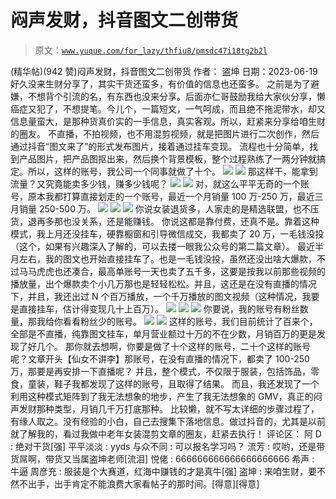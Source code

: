 # 闷声发财，抖音图文二创带货

> 原文：[`www.yuque.com/for_lazy/thfiu8/pmsdc47i18tg2b2l`](https://www.yuque.com/for_lazy/thfiu8/pmsdc47i18tg2b2l)

<ne-h2 id="31d37ae2" data-lake-id="31d37ae2"><ne-heading-ext><ne-heading-anchor></ne-heading-anchor><ne-heading-fold></ne-heading-fold></ne-heading-ext><ne-heading-content><ne-text id="u11d17dc9">(精华帖)(942 赞)闷声发财，抖音图文二创带货</ne-text></ne-heading-content></ne-h2> <ne-p id="ue35c76d4" data-lake-id="ue35c76d4"><ne-text id="udddbb140">作者： 盗坤</ne-text></ne-p> <ne-p id="u4884bfb8" data-lake-id="u4884bfb8"><ne-text id="u3767afc3">日期：2023-06-19</ne-text></ne-p> <ne-p id="u33408b49" data-lake-id="u33408b49"><ne-text id="ue5c1e33f">好久没来生财分享了，其实干货还蛮多，有价值的信息也还蛮多。</ne-text></ne-p> <ne-p id="u850ca108" data-lake-id="u850ca108"><ne-text id="uc46619a3">之前是为了避嫌，不想背个引流的名，有东西也没来分享。后面亦仁哥鼓励我给大家伙分享，懒癌症又犯了，不想提笔。今儿个，一篇短文，一气呵成，而且绝不拖泥带水，却又信息量蛮大，是那种货真价实的一手信息，真实客观。所以，赶紧来分享给咱生财的圈友。</ne-text></ne-p> <ne-p id="uf7b5b690" data-lake-id="uf7b5b690"><ne-text id="u0d880ac2">不直播，不拍视频，也不用混剪视频，就是把图片进行二次创作，然后通过抖音“图文来了”的形式发布图片，接着通过挂车变现。</ne-text></ne-p> <ne-p id="uc3eb089f" data-lake-id="uc3eb089f"><ne-text id="ub500c66a">流程也十分简单，找到产品图片，把产品图抠出来，然后换个背景模板，整个过程熟练了一两分钟就搞定。所以，这样的账号，我公司一个同事就做了十个。</ne-text></ne-p> <ne-p id="udafce470" data-lake-id="udafce470"><ne-card data-card-name="image" data-card-type="inline" id="tIqES" data-event-boundary="card">![](img/57b74c742dd2f626d74b0c73203ce464.png)</ne-card></ne-p> <ne-p id="u13c8026e" data-lake-id="u13c8026e"><ne-card data-card-name="image" data-card-type="inline" id="jxVtj" data-event-boundary="card">![](img/96262f4d7ae9ee65058f5accf25572d1.png)</ne-card></ne-p> <ne-p id="u5acd9dff" data-lake-id="u5acd9dff"><ne-text id="u00c08735">那这样干，能拿到流量？又究竟能卖多少钱，赚多少钱呢？</ne-text></ne-p> <ne-p id="ua162fb5d" data-lake-id="ua162fb5d"><ne-card data-card-name="image" data-card-type="inline" id="SjdO9" data-event-boundary="card">![](img/5a98950ad8471164b3e3776460630813.png)</ne-card></ne-p> <ne-p id="u60467da5" data-lake-id="u60467da5"><ne-card data-card-name="image" data-card-type="inline" id="YC7I9" data-event-boundary="card">![](img/0aaf5e01ab5526c9ccf68b4817272d0c.png)</ne-card></ne-p> <ne-p id="u73feeac5" data-lake-id="u73feeac5"><ne-text id="u517a7436">对，就这么平平无奇的一个账号，原本我都打算直接划走的一个账号，最近一个月销量 100 万-250 万，最近三月销量 250-500 万。</ne-text></ne-p> <ne-p id="uaee04b13" data-lake-id="uaee04b13"><ne-card data-card-name="image" data-card-type="inline" id="d0zuS" data-event-boundary="card">![](img/ea30b4cac623088a9319fb200dc3bfa5.png)</ne-card></ne-p> <ne-p id="u1445f65b" data-lake-id="u1445f65b"><ne-card data-card-name="image" data-card-type="inline" id="aU2Gh" data-event-boundary="card">![](img/18787f41ed23782e5b3ce11e8ecc9e15.png)</ne-card></ne-p> <ne-p id="u1dea94e1" data-lake-id="u1dea94e1"><ne-card data-card-name="image" data-card-type="inline" id="nHRws" data-event-boundary="card">![](img/1dd17a75fa2981c74dea87d66cd43715.png)</ne-card></ne-p> <ne-p id="u6c5a28ff" data-lake-id="u6c5a28ff"><ne-text id="u80f04df0">你说女装退货多，人家走的是精选联盟，也不压货，退再多那也没关系，还是能赚钱。</ne-text></ne-p> <ne-p id="ub16252ac" data-lake-id="ub16252ac"><ne-text id="u5eabe0d1">你说这都是靠付费，还真不是。靠着这种模式，我上月还没挂车，硬靠橱窗和引导微信成交，我都卖了 20 万，一毛钱没投（这个，如果有兴趣深入了解的，可以去搂一眼我公众号的第二篇文章）。</ne-text></ne-p> <ne-p id="u435d67a4" data-lake-id="u435d67a4"><ne-text id="uf16d5fac">最近半月左右，我的图文也开始直接挂车了。也是一毛钱没投，虽然还没出啥大爆款，不过马马虎虎也还凑合，最高单账号一天也卖了五千多，这要是按我以前那些视频的播放量，出个爆款卖个小几万那也是轻轻松松。并且，这还是在没有直播的情况下，并且，我还出过 N 个百万播放，一个千万播放的图文视频（这种情况，我要是直接挂车，估计得变现几十上百万）。</ne-text></ne-p> <ne-p id="u680ca3ac" data-lake-id="u680ca3ac"><ne-card data-card-name="image" data-card-type="inline" id="OPgvM" data-event-boundary="card">![](img/e66aa08e27215ee99169302f81b1b9ab.png)</ne-card></ne-p> <ne-p id="u693077bd" data-lake-id="u693077bd"><ne-card data-card-name="image" data-card-type="inline" id="q2IoX" data-event-boundary="card">![](img/780e0ddc898691b037f1801fbb55b00f.png)</ne-card></ne-p> <ne-p id="u6a6e6f7c" data-lake-id="u6a6e6f7c"><ne-card data-card-name="image" data-card-type="inline" id="NbAy6" data-event-boundary="card">![](img/821e404ece002203506d158e9f543383.png)</ne-card></ne-p> <ne-p id="u868d9ff7" data-lake-id="u868d9ff7"><ne-text id="uc13e80cb">你要说，我的账号有粉丝数量，那我给你看看粉丝少的账号。</ne-text></ne-p> <ne-p id="u0eaad078" data-lake-id="u0eaad078"><ne-card data-card-name="image" data-card-type="inline" id="r2GPE" data-event-boundary="card">![](img/34d66736a4a9f3922008a2ca032ccf47.png)</ne-card></ne-p> <ne-p id="u003fb115" data-lake-id="u003fb115"><ne-card data-card-name="image" data-card-type="inline" id="E1ESG" data-event-boundary="card">![](img/3afcc8178b0ac965a78477a1f72bcb3b.png)</ne-card></ne-p> <ne-p id="u04122806" data-lake-id="u04122806"><ne-text id="u273bbb54">这样的账号，我们目前统计了百来个，全部是不直播，纯靠图文挂车，单月营业额过十万的不在少数，月销百万的更是发现了好几个。</ne-text></ne-p> <ne-p id="ua2a16251" data-lake-id="ua2a16251"><ne-text id="ue8560362">那你就去想啊，你要是做了十个这样的账号，二十个这样的账号呢？文章开头【仙女不讲李】那账号，在没有直播的情况下，都卖了 100-250 万，那要是再安排一下直播呢？</ne-text></ne-p> <ne-p id="uf3d77264" data-lake-id="uf3d77264"><ne-text id="u2cb0a416">并且，整个模式，不仅限于服装，包括饰品，零食，童装，鞋子我都发现了这样的账号，且取得了结果。</ne-text></ne-p> <ne-p id="u5b158f37" data-lake-id="u5b158f37"><ne-text id="ub61371f0">而且，我还发现了一个利用这种模式矩阵到了我无法想象的地步，产生了我无法想象的 GMV，真正的闷声发财那种类型，月销几千万打底那种。</ne-text></ne-p> <ne-p id="uc5603338" data-lake-id="uc5603338"><ne-text id="u4a18347e">比较懒，就不写太详细的步骤过程了，有缘人取之。没有经验的小白，自己去搜集下落地信息。做过抖音的，尤其是以前就了解我的，看过我做中老年女装混剪文章的圈友，赶紧去执行！</ne-text></ne-p> <ne-hole id="u3d3c4ccc" data-lake-id="u3d3c4ccc"><ne-card data-card-name="hr" data-card-type="block" id="XY0gl" data-event-boundary="card"><ne-p id="u6e574039" data-lake-id="u6e574039"><ne-text id="u2627288a">评论区：</ne-text></ne-p> <ne-p id="u11732935" data-lake-id="u11732935"><ne-text id="u98a3b0b0">阿 D : 绝对干货[强]</ne-text> <ne-text id="ud32bf57e">平平淡淡 : yyds</ne-text> <ne-text id="u0fcffdf9">与众不同 : 可以报名学习吗？</ne-text> <ne-text id="ud9ee2ddf">流芳 : 哎哟，还是带货屌啊，带货又当属盗坤老师[流泪]</ne-text> <ne-text id="u8c4f0021">悦佬 : 666666666666666666666</ne-text> <ne-text id="ua246a5f1">希声 : 牛逼</ne-text> <ne-text id="u81ee1900">周彦充 : 服装是个大赛道，红海中赚钱的才是真牛[强]</ne-text> <ne-text id="ud0e914d6">盗坤 : 来咱生财，要不然不出手，出手肯定不能浪费大家看帖子的那时间。[得意][得意]</ne-text></ne-p></ne-card></ne-hole>